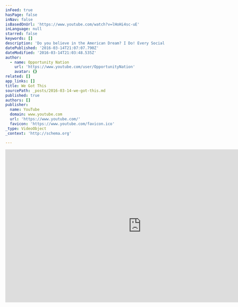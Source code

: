 ```yaml
---
inFeed: true
hasPage: false
inNav: false
isBasedOnUrl: 'https://www.youtube.com/watch?v=lHoHi4sc-uE'
inLanguage: null
starred: false
keywords: []
description: 'Do you believe in the American Dream? I Do! Every Social Entrepreneurship Action You Take - Strengthens the American Dream'
datePublished: '2016-03-14T21:07:07.790Z'
dateModified: '2016-03-14T21:03:48.535Z'
author:
  - name: Opportunity Nation
    url: 'https://www.youtube.com/user/OpportunityNation'
    avatar: {}
related: []
app_links: []
title: We Got This
sourcePath: _posts/2016-03-14-we-got-this.md
published: true
authors: []
publisher:
  name: YouTube
  domain: www.youtube.com
  url: 'https://www.youtube.com/'
  favicon: 'https://www.youtube.com/favicon.ico'
_type: VideoObject
_context: 'http://schema.org'

---
```

<iframe src="https://cdn.embedly.com/widgets/media.html?src=https%3A%2F%2Fwww.youtube.com%2Fembed%2FlHoHi4sc-uE%3Ffeature%3Doembed&amp;url=https%3A%2F%2Fwww.youtube.com%2Fwatch%3Fv%3DlHoHi4sc-uE&amp;image=https%3A%2F%2Fi.ytimg.com%2Fvi%2FlHoHi4sc-uE%2Fhqdefault.jpg&amp;key=b7d04c9b404c499eba89ee7072e1c4f7&amp;type=text%2Fhtml&amp;schema=youtube" width="854" height="480" scrolling="no" frameborder="0" allowfullscreen="allowfullscreen" style=""></iframe>